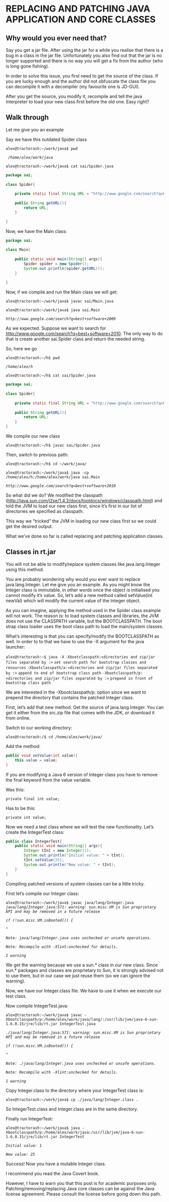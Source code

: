 # REPLACING AND PATCHING JAVA APPLICATION AND CORE CLASSES

## Why would you ever need that?

Say you get a jar file. After using the jar for a while you realise that there is a bug in a class in the jar file. Unfortunately you also find out that the jar is no longer supported and there is no way you will get a fix from the author (who is long gone fishing).

In order to solve this issue, you first need to get the source of the class. If you are lucky enough and the author did not obfuscate the class file you can decompile it with a decompiler (my favourite one is JD-GUI).

After you get the source, you modify it, recompile and tell the java interpreter to load your new class first before the old one. Easy right?

## Walk through

Let me give you an example

Say we have this outdated Spider class

`alex@tractorash:~/work/java$ pwd`

_` /home/alex/work/java`_

`alex@tractorash:~/work/java$ cat sai/Spider.java`

```java
package sai;
 
class Spider{
 
    private static final String URL = "http://www.google.com/search?q=best+software+2009";
 
    public String getURL(){
        return URL;
    }

}
```

Now, we have the Main class:

```java
package sai;
 
class Main{
 
    public static void main(String[] args){
        Spider spider = new Spider();
        System.out.println(spider.getURL());
    }
 
}
```

Now, if we compile and run the Main class we will get:

`alex@tractorash:~/work/java$ javac sai/Main.java`

`alex@tractorash:~/work/java$ java sai.Main`

_`http://www.google.com/search?q=best+software+2009`_

As we expected. Suppose we want to search for http://www.google.com/search?q=best+software+2010. The only way to do that is create another sai.Spider class and return the needed string.

So, here we go

`alex@tractorash:~/h$ pwd`

_`/home/alex/h`_

`alex@tractorash:~/h$ cat sai/Spider.java`

```java
package sai;
 
class Spider{
 
    private static final String URL = "http://www.google.com/search?q=best+software+2010";
 
    public String getURL(){
        return URL;
    }
}
```

We compile our new class

`alex@tractorash:~/h$ javac sai/Spider.java`

Then, switch to previous path:

`alex@tractorash:~/h$ cd ~/work/java/`

`alex@tractorash:~/work/java$ java -cp /home/alex/h:/home/alex/work/java sai.Main`

_`http://www.google.com/search?q=best+software+2010`_

So what did we do? We modified the classpath (http://java.sun.com/j2se/1.4.2/docs/tooldocs/windows/classpath.html) and told the JVM to load our new class first, since it’s first in our list of directories we specified as classpath.

This way we “tricked” the JVM in loading our new class first so we could get the desired output.

What we’ve done so far is called replacing and patching application classes.

## Classes in rt.jar

You will not be able to modify/replace system classes like java.lang.Integer using this method.

You are probably wondering why would you ever want to replace java.lang.Integer. Let me give you an example. As you might know the Integer class is immutable, in other words once the object is initialised you cannot modify it’s value. So, let’s add a new method called setValue(int newVal) which will modify the current value of the Integer object.

As you can imagine, applying the method used in the Spider class example will not work. The reason is: to load system classes and libraries, the JVM does not use the CLASSPATH variable, but the BOOTCLASSPATH. The boot strap class loader uses the boot class path to load the main/system classes.

What’s interesting is that you can specify/modify the BOOTCLASSPATH as well. In order to to that we have to use the -X argument for the java launcher:

`alex@tractorash:~$ java -X`
`-Xbootclasspath:<directories and zip/jar files separated by :>`
`set search path for bootstrap classes and resources`
`-Xbootclasspath/a:<directories and zip/jar files separated by :>`
`append to end of bootstrap class path`
`-Xbootclasspath/p:<directories and zip/jar files separated by :>`
`prepend in front of bootstrap class path`

We are interested in the -Xbootclasspath/p: option since we want to prepend the directory that contains the patched Integer class.

First, let’s add that new method. Get the source of java.lang.Integer. You can get it either from the src.zip file that comes with the JDK, or download it from online.

Switch to our working directory:

`alex@tractorash:/$ cd /home/alex/work/java/`

Add the method:

```java
public void setValue(int value){
    this.value = value;
}
```

If you are modifying a Java 6 version of Integer class you have to remove the final keyword from the value variable.

Was this:

`private final int value;`

Has to be this:

`private int value;`

Now we need a test class where we will test the new functionality. Let’s create the IntegerTest class:

```java
public class IntegerTest{
    public static void main(String[] args){
        Integer tInt = new Integer(1);
        System.out.println("Initial value: " + tInt);
        tInt.setValue(25);
        System.out.println("New value: " + tInt);
    }
}
```

Compiling patched versions of system classes can be a little tricky.

First let’s compile our Integer class:

`alex@tractorash:~/work/java$ javac java/lang/Integer.java`
_`java/lang/Integer.java:571: warning: sun.misc.VM is Sun proprietary API and may be removed in a future release`_

_`if (!sun.misc.VM.isBooted()) {`_

_`^`_

_`Note: java/lang/Integer.java uses unchecked or unsafe operations.`_

_`Note: Recompile with -Xlint:unchecked for details.`_

_`1 warning`_

We get the warning because we use a sun.* class in our new class. Since sun.* packages and classes are proprietary to Sun, it is strongly advised not to use them, but in our case we just reuse them (so we can ignore the warning).

Now, we have our Integer.class file. We have to use it when we execute our test class.

Now compile IntegerTest.java:

`alex@tractorash:~/work/java$ javac -Xbootclasspath/p:/home/alex/work/java/lang/:/usr/lib/jvm/java-6-sun-1.6.0.15/jre/lib/rt.jar IntegerTest.java`

_`./java/lang/Integer.java:571: warning: sun.misc.VM is Sun proprietary API and may be removed in a future release`_

_`if (!sun.misc.VM.isBooted()) {`_

_`^`_

_`Note: ./java/lang/Integer.java uses unchecked or unsafe operations.`_

_`Note: Recompile with -Xlint:unchecked for details.`_

_`1 warning`_

Copy Integer.class to the directory where your IntegerTest class is:

`alex@tractorash:~/work/java$ cp ./java/lang/Integer.class .`

So IntegerTest.class and Integer.class are in the same directory.

Finally run IntegerTest:

`alex@tractorash:~/work/java$ java -Xbootclasspath/p:/home/alex/work/java:/usr/lib/jvm/java-6-sun-1.6.0.15/jre/lib/rt.jar IntegerTest`

_`Initial value: 1`_

_`New value: 25`_

Success! Now you have a mutable Integer class.

I recommend you read the Java Covert book.

However, I have to warn you that this post is for academic purposes only. Patching/removing/replacing Java core classes can be against the Java license agreement. Please consult the license before going down this path.
